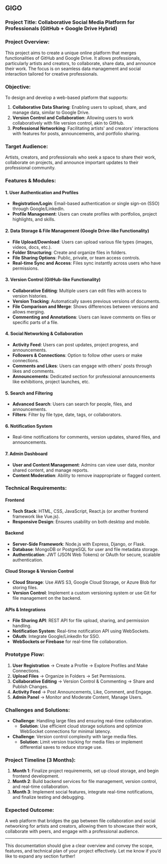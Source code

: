 GIGO
---

### **Project Title**: Collaborative Social Media Platform for Professionals (GitHub + Google Drive Hybrid)

### **Project Overview**:
This project aims to create a unique online platform that merges functionalities of GitHub and Google Drive. It allows professionals, particularly artists and creators, to collaborate, share data, and announce their work. The focus is on seamless data management and social interaction tailored for creative professionals.

### **Objective**:
To design and develop a web-based platform that supports:
1. **Collaborative Data Sharing**: Enabling users to upload, share, and manage data, similar to Google Drive.
2. **Version Control and Collaboration**: Allowing users to work collaboratively with file version control, akin to GitHub.
3. **Professional Networking**: Facilitating artists' and creators' interactions with features for posts, announcements, and portfolio sharing.

### **Target Audience**:
Artists, creators, and professionals who seek a space to share their work, collaborate on projects, and announce important updates to their professional community.

### **Features & Modules**:

#### 1. **User Authentication and Profiles**
   - **Registration/Login**: Email-based authentication or single sign-on (SSO) through Google/LinkedIn.
   - **Profile Management**: Users can create profiles with portfolios, project highlights, and skills.

#### 2. **Data Storage & File Management** (Google Drive-like Functionality)
   - **File Upload/Download**: Users can upload various file types (images, videos, docs, etc.).
   - **Folder Structuring**: Create and organize files in folders.
   - **File Sharing Options**: Public, private, or team access controls.
   - **Real-time Sync and Access**: Files sync instantly across users who have permissions.

#### 3. **Version Control** (GitHub-like Functionality)
   - **Collaborative Editing**: Multiple users can edit files with access to version histories.
   - **Version Tracking**: Automatically saves previous versions of documents.
   - **File Comparison and Merge**: Shows differences between versions and allows merging.
   - **Commenting and Annotations**: Users can leave comments on files or specific parts of a file.

#### 4. **Social Networking & Collaboration**
   - **Activity Feed**: Users can post updates, project progress, and announcements.
   - **Followers & Connections**: Option to follow other users or make connections.
   - **Comments and Likes**: Users can engage with others' posts through likes and comments.
   - **Announcements**: Dedicated section for professional announcements like exhibitions, project launches, etc.

#### 5. **Search and Filtering**
   - **Advanced Search**: Users can search for people, files, and announcements.
   - **Filters**: Filter by file type, date, tags, or collaborators.

#### 6. **Notification System**
   - Real-time notifications for comments, version updates, shared files, and announcements.

#### 7. **Admin Dashboard**
   - **User and Content Management**: Admins can view user data, monitor shared content, and manage reports.
   - **Content Moderation**: Ability to remove inappropriate or flagged content.

### **Technical Requirements**:

#### **Frontend**
- **Tech Stack**: HTML, CSS, JavaScript, React.js (or another frontend framework like Vue.js).
- **Responsive Design**: Ensures usability on both desktop and mobile.

#### **Backend**
- **Server-Side Framework**: Node.js with Express, Django, or Flask.
- **Database**: MongoDB or PostgreSQL for user and file metadata storage.
- **Authentication**: JWT (JSON Web Tokens) or OAuth for secure, scalable authentication.

#### **Cloud Storage & Version Control**
- **Cloud Storage**: Use AWS S3, Google Cloud Storage, or Azure Blob for storing files.
- **Version Control**: Implement a custom versioning system or use Git for file management on the backend.

#### **APIs & Integrations**
- **File Sharing API**: REST API for file upload, sharing, and permission handling.
- **Notification System**: Real-time notification API using WebSockets.
- **OAuth**: Integrate Google/LinkedIn for SSO.
- **WebSockets or Firebase** for real-time file collaboration.

### **Prototype Flow**:
1. **User Registration** → Create a Profile → Explore Profiles and Make Connections.
2. **Upload Files** → Organize in Folders → Set Permissions.
3. **Collaborative Editing** → Version Control & Commenting → Share and Publish Changes.
4. **Activity Feed** → Post Announcements, Like, Comment, and Engage.
5. **Admin Panel** → Monitor and Moderate Content, Manage Users.

### **Challenges and Solutions**:
- **Challenge**: Handling large files and ensuring real-time collaboration.
   - **Solution**: Use efficient cloud storage solutions and optimize WebSocket connections for minimal latency.
- **Challenge**: Version control complexity with large media files.
   - **Solution**: Limit version tracking for media files or implement differential saves to reduce storage use.

### **Project Timeline** (3 Months):
1. **Month 1**: Finalize project requirements, set up cloud storage, and begin frontend development.
2. **Month 2**: Build backend services for file management, version control, and real-time collaboration.
3. **Month 3**: Implement social features, integrate real-time notifications, and finalize testing and debugging.

### **Expected Outcome**:
A web platform that bridges the gap between file collaboration and social networking for artists and creators, allowing them to showcase their work, collaborate with peers, and engage with a professional audience.

---

This documentation should give a clear overview and convey the scope, features, and technical plan of your project effectively. Let me know if you’d like to expand any section further!
